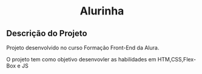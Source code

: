 <h1 align="center">Alurinha</h1>


<h2>Descrição do Projeto</h2>

<p>Projeto desenvolvido no curso Formação Front-End da Alura.

O projeto tem como objetivo desenvovler as habilidades em HTM,CSS,Flex-Box e JS</p>


